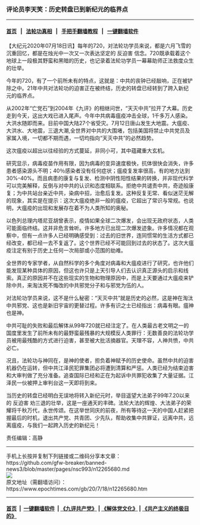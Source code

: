 ### 评论员李天笑：历史转盘已到新纪元的临界点
------------------------

#### [首页](https://github.com/gfw-breaker/banned-news3/blob/master/README.md) &nbsp;&nbsp;|&nbsp;&nbsp; [法轮功真相](https://github.com/begood0513/basic/blob/master/README.md)  &nbsp;&nbsp;|&nbsp;&nbsp; [手把手翻墙教程](https://github.com/gfw-breaker/guides/wiki)  &nbsp;&nbsp;|&nbsp;&nbsp; [一键翻墙软件](https://github.com/gfw-breaker/nogfw/blob/master/README.md)  



<div><p>
 【大纪元2020年07月18日讯】每年的720，对法轮功学员来说，都是六月飞雪的沉重回忆，都是在烛光中一次又一次表达坚定的
 <ok href="https://www.epochtimes.com/gb/tag/%E5%8F%8D%E8%BF%AB%E5%AE%B3.html">
  反迫害
 </ok>
 信念。720既承载着这个地球上一段极其野蛮和黑暗的历史，也记录着法轮功学员一幕幕助师正法救度众生的壮举。
</p>
<p>
 今年的720，有了一个前所未有的特点，这就是：中共的丧钟已经敲响，正在被铲除之中。21年中共对法轮功的迫害正在被终结，历史的转盘已经转到了跨入新纪元的临界点。
</p>
<p>
 从2002年“亡党石”到2004年《九评》的相继问世，“天灭中共”拉开了大幕。历史走到今天，这出大戏已进入尾声。今年中共病毒瘟疫冲击全球，1千多万人感染。大洪水随即而来。目前中国大陆27个省受灾。7月12日唐山发生大地震。大瘟疫、大洪水、大地震，三退大潮,全世界对中共的大围堵，包括美国将禁止中共党员及家属入境，一切都不期而遇，一切均指向“天灭中共”的必然趋势。
</p>
<p>
 这次瘟疫以超出以往经验的方式蔓延，非同小可，其中蕴藏重大玄机。
</p>
<p>
 研究显示，病毒疫苗作用有限，因为病毒的变异速度极快，抗体很快会消失，许多患者感染源头不明；40％感染者没有任何症状；瘟疫复发率很高，有的地方达到30%-40%。而且病患的康复与复发、检测中阴性阳性结果的转换，并非现代科学可以完美解释，反倒与对中共的认识和态度相联系。拒绝中共谴责中共，奇迹般康复；为中共站台亲近中共，染病中招，治愈后复发。这种反复无常、看似迷茫无解的现象，其实是在提示：这次大瘟疫绝非一般的瘟疫，它超出了常识与常规。也说明，大瘟疫的出现和发展存在着不为人类所知的奥秘。
</p>
<p>
 以色列总理内塔尼亚胡曾表示，疫情如果全球二次爆发，会出现无政府状态，人类可能面临终结。这并非危言耸听。许多地方已出现二次爆发迹象。许多情况都在观察中，但有一点许多人已经明确感受到：过去的旧世界，连同惯常的生活方式都已经改变，都已经一去不复返了。这个世界已经不可能回到过去的状态了。这次大瘟疫注定有别于历史上任何一次局部或小范围的劫难。
</p>
<p>
 全世界的专家学者，从自然科学的多个角度对病毒和大瘟疫进行了研究，也许他们能发现某种具体的原因，但这也许只是上天引导人们去认识真正源头的启示和线索。真正的原因并不在这些现实的生物和物理原因中，而是上天要通过大瘟疫来铲除中共，来淘汰死不悔改的中共邪党分子和与邪党为伍的人。
</p>
<p>
 对法轮功学员来说，这不是什么秘密：“天灭中共”就是历史的必然，这是神在淘汰中共邪党、这也是新旧宇宙的更替过程。许多有识之士已经指出：病毒有眼。瘟神也是神。
</p>
<p>
 中共可耻的失败和最后解体从99年720就已经注定了。在人类最古老文明之一的国度里发生了前所未有的最野蛮最残暴的大规模反人类罪行：无数善良的法轮功学员被用最残酷的方式进行迫害，甚至被大批活摘器官。天理不容，人神共愤，中共必亡。
</p>
<p>
 况且，法轮功与神同在，是神的使者，担负着神赋予的历史使命。虽然中共的迫害机器仍在运转，但中共江泽民犯罪集团必将遭到清算和严惩。人类已经为结束迫害和大审判做了充分准备。追查国际已经和正在为起诉中共罪犯收集了大量证据。江泽民一伙被押上审判台这一天即将到来。
</p>
<p>
 当历史的转盘已经明白无误地将转入新纪元时，举目遥望大法弟子99年7.20以来的
 <ok href="https://www.epochtimes.com/gb/tag/%E5%8F%8D%E8%BF%AB%E5%AE%B3.html">
  反迫害
 </ok>
 劝三退的壮举，这是一座通天的丰碑。法轮大法的辉煌、大法弟子的荣耀将千秋万代，永世传颂。在这举世同庆的前夜，所有等待这一天的中国人赶紧把握最后的时机，退出共产党、共青团、少先队，帮助收集中共罪证，远离中共，远离瘟疫，与我们一起跨入历史的新纪元！
</p>
<p>
 责任编辑：高静
</p>
</div>
<hr/>
手机上长按并复制下列链接或二维码分享本文章：<br/>
https://github.com/gfw-breaker/banned-news3/blob/master/pages/nsc993/n12265680.md <br/>
<a href='https://github.com/gfw-breaker/banned-news3/blob/master/pages/nsc993/n12265680.md'><img src='https://github.com/gfw-breaker/banned-news3/blob/master/pages/nsc993/n12265680.md.png'/></a> <br/>
原文地址（需翻墙访问）：https://www.epochtimes.com/gb/20/7/18/n12265680.htm


------------------------
#### [首页](https://github.com/gfw-breaker/banned-news3/blob/master/README.md) &nbsp;|&nbsp; [一键翻墙软件](https://github.com/gfw-breaker/nogfw/blob/master/README.md) &nbsp;| [《九评共产党》](https://github.com/gfw-breaker/9ping.md/blob/master/README.md#九评之一评共产党是什么) | [《解体党文化》](https://github.com/gfw-breaker/jtdwh.md/blob/master/README.md) | [《共产主义的终极目的》](https://github.com/gfw-breaker/gczydzjmd.md/blob/master/README.md)


<img src='http://gfw-breaker.win/banned-news3/pages/nsc993/n12265680.md' width='0px' height='0px'/>